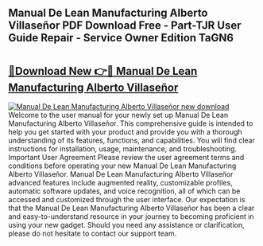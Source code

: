 ## Manual De Lean Manufacturing Alberto Villaseñor PDF Download Free - Part-TJR User Guide Repair - Service Owner Edition TaGN6

# <h2><a href="http://cf20722.oget.top/?id=Manual+De+Lean+Manufacturing+Alberto+Villase%c3%b1or">🔗Download New 👉🔴 Manual De Lean Manufacturing Alberto Villaseñor</a></h2>

[![Manual De Lean Manufacturing Alberto Villaseñor new download](https://i.imgur.com/5g1atiW.png)](http://cf20722.oget.top/?id=Manual+De+Lean+Manufacturing+Alberto+Villase%c3%b1or)
Welcome to the user manual for your newly set up Manual De Lean Manufacturing Alberto Villaseñor. This comprehensive guide is intended to help you get started with your product and provide you with a thorough understanding of its features, functions, and capabilities. You will find clear instructions for installation, usage, maintenance, and troubleshooting. Important User Agreement Please review the user agreement terms and conditions before operating your new Manual De Lean Manufacturing Alberto Villaseñor. Manual De Lean Manufacturing Alberto Villaseñor advanced features include augmented reality, customizable profiles, automatic software updates, and voice recognition, all of which can be accessed and customized through the user interface. Our expectation is that the Manual De Lean Manufacturing Alberto Villaseñor has been a clear and easy-to-understand resource in your journey to becoming proficient in using your new gadget. Should you need any assistance or clarification, please do not hesitate to contact our support team.
